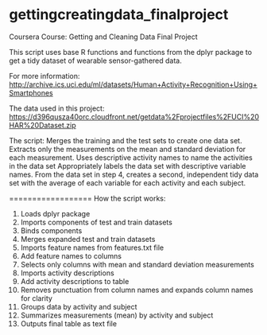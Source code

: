 # gettingcreatingdata_finalproject
Coursera Course: Getting and Cleaning Data Final Project

This script uses base R functions and functions from the dplyr package to get a tidy dataset of wearable sensor-gathered data.

For more information: http://archive.ics.uci.edu/ml/datasets/Human+Activity+Recognition+Using+Smartphones

The data used in this project:  https://d396qusza40orc.cloudfront.net/getdata%2Fprojectfiles%2FUCI%20HAR%20Dataset.zip 


The script:
Merges the training and the test sets to create one data set.
Extracts only the measurements on the mean and standard deviation for each measurement.
Uses descriptive activity names to name the activities in the data set
Appropriately labels the data set with descriptive variable names.
From the data set in step 4, creates a second, independent tidy data set with the average of each variable for each activity and each subject.


==================
How the script works:

1. Loads dplyr package
2. Imports components of test and train datasets
3. Binds components
4. Merges expanded test and train datasets
5. Imports feature names from features.txt file
6. Add feature names to columns
7. Selects only columns with mean and standard deviation measurements
8. Imports activity descriptions
9. Add activity descriptions to table
10. Removes punctuation from column names and expands column names for clarity
11. Groups data by activity and subject
12. Summarizes measurements (mean) by activity and subject
13. Outputs final table as text file
